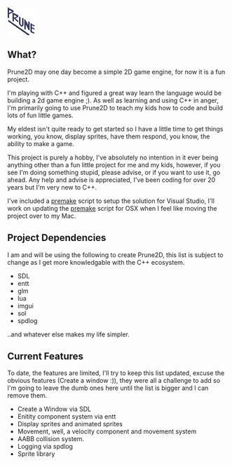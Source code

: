 ![This is the logo](Sandbox/assets/prune/logo-64.png)

## What?

Prune2D may one day become a simple 2D game engine, for now it is a fun project.

I'm playing with C++ and figured a great way learn the language would be building a 2d game engine ;). As well as learning and using C++ in anger, I'm primarily going to use Prune2D to teach my kids how to code and build lots of fun little games.

My eldest isn't quite ready to get started so I have a little time to get things working, you know, display sprites, have them respond, you know, the ability to make a game.

This project is purely a hobby, I've absolutely no intention in it ever being anything other than a fun little project for me and my kids, however, if you see I'm doing something stupid, please advise, or if you want to use it, go ahead. Any help and advise is appreciated, I've been coding for over 20 years but I'm very new to C++.

I've included a [premake](https://github.com/premake) script to setup the solution for Visual Studio, I'll work on updating the [premake](https://github.com/premake) script for OSX when I feel like moving the project over to my Mac.

## Project Dependencies

I am and will be using the following to create Prune2D, this list is subject to change as I get more knowledgable with the C++ ecosystem.

- SDL
- entt
- glm
- lua
- imgui
- sol
- spdlog

..and whatever else makes my life simpler.

## Current Features

To date, the features are limited, I'll try to keep this list updated, excuse the obvious features (Create a window :)), they were all a challenge to add so I'm going to leave the dumb ones here until the list is bigger and I can remove them.

- Create a Window via SDL
- Enitity component system via entt
- Display sprites and animated sprites
- Movement, well, a velocity component and movement system
- AABB collision system.
- Logging via spdlog
- Sprite library
